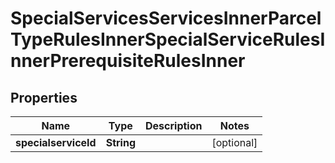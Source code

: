 

# SpecialServicesServicesInnerParcelTypeRulesInnerSpecialServiceRulesInnerPrerequisiteRulesInner


## Properties

| Name | Type | Description | Notes |
|------------ | ------------- | ------------- | -------------|
|**specialserviceId** | **String** |  |  [optional] |



